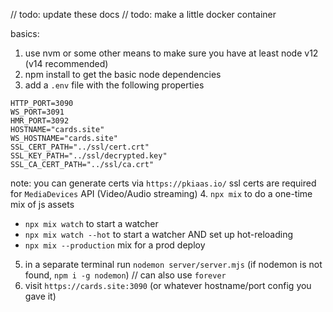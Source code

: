 // todo: update these docs
// todo: make a little docker container

basics:
1. use nvm or some other means to make sure you have at least node v12 (v14 recommended)
2. npm install to get the basic node dependencies
3. add a `.env` file with the following properties
  ```
  HTTP_PORT=3090
  WS_PORT=3091
  HMR_PORT=3092
  HOSTNAME="cards.site"
  WS_HOSTNAME="cards.site"
  SSL_CERT_PATH="../ssl/cert.crt"
  SSL_KEY_PATH="../ssl/decrypted.key"
  SSL_CA_CERT_PATH="../ssl/ca.crt"
  ```
  note: you can generate certs via `https://pkiaas.io/`
  ssl certs are required for `MediaDevices` API (Video/Audio streaming)
4. `npx mix` to do a one-time mix of js assets 
  - `npx mix watch` to start a watcher
  - `npx mix watch --hot` to start a watcher AND set up hot-reloading
  - `npx mix --production` mix for a prod deploy
5. in a separate terminal run `nodemon server/server.mjs` (if nodemon is not found, `npm i -g nodemon`) // can also use `forever`
6. visit `https://cards.site:3090` (or whatever hostname/port config you gave it)
